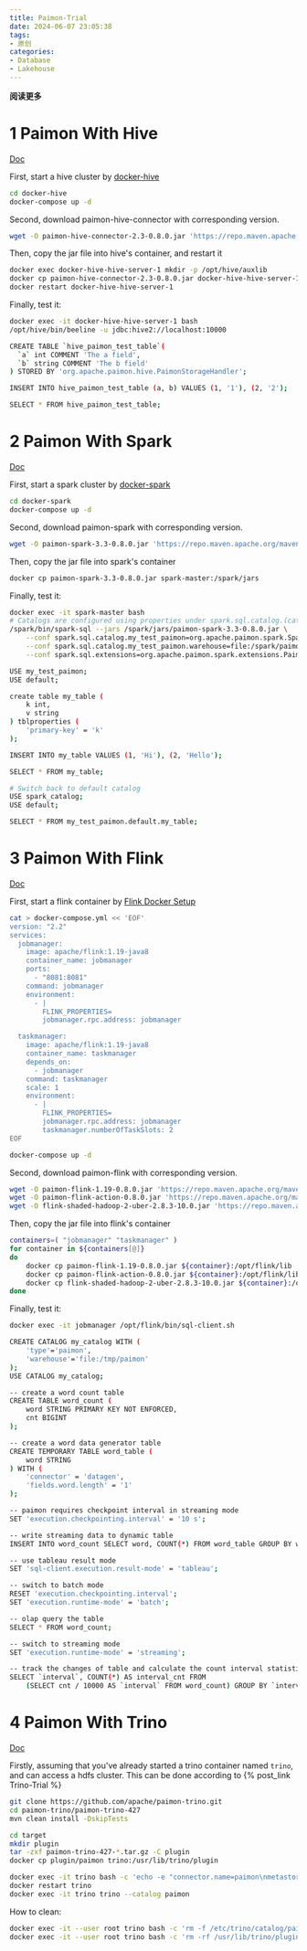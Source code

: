 ```yaml
---
title: Paimon-Trial
date: 2024-06-07 23:05:38
tags: 
- 原创
categories: 
- Database
- Lakehouse
---
```


**阅读更多**

<!--more-->

# 1 Paimon With Hive

[Doc](https://paimon.apache.org/docs/master/engines/hive/)

First, start a hive cluster by [docker-hive](https://github.com/big-data-europe/docker-hive)

```sh
cd docker-hive
docker-compose up -d
```

Second, download paimon-hive-connector with corresponding version.

```sh
wget -O paimon-hive-connector-2.3-0.8.0.jar 'https://repo.maven.apache.org/maven2/org/apache/paimon/paimon-hive-connector-2.3/0.8.0/paimon-hive-connector-2.3-0.8.0.jar'
```

Then, copy the jar file into hive's container, and restart it

```sh
docker exec docker-hive-hive-server-1 mkdir -p /opt/hive/auxlib
docker cp paimon-hive-connector-2.3-0.8.0.jar docker-hive-hive-server-1:/opt/hive/auxlib
docker restart docker-hive-hive-server-1
```

Finally, test it:

```sh
docker exec -it docker-hive-hive-server-1 bash
/opt/hive/bin/beeline -u jdbc:hive2://localhost:10000

CREATE TABLE `hive_paimon_test_table`(
  `a` int COMMENT 'The a field',
  `b` string COMMENT 'The b field'
) STORED BY 'org.apache.paimon.hive.PaimonStorageHandler';

INSERT INTO hive_paimon_test_table (a, b) VALUES (1, '1'), (2, '2');

SELECT * FROM hive_paimon_test_table;
```

# 2 Paimon With Spark

[Doc](https://paimon.apache.org/docs/master/spark/quick-start/)

First, start a spark cluster by [docker-spark](https://github.com/big-data-europe/docker-spark)

```sh
cd docker-spark
docker-compose up -d
```

Second, download paimon-spark with corresponding version.

```sh
wget -O paimon-spark-3.3-0.8.0.jar 'https://repo.maven.apache.org/maven2/org/apache/paimon/paimon-spark-3.3/0.8.0/paimon-spark-3.3-0.8.0.jar'
```

Then, copy the jar file into spark's container

```sh
docker cp paimon-spark-3.3-0.8.0.jar spark-master:/spark/jars
```

Finally, test it:

```sh
docker exec -it spark-master bash
# Catalogs are configured using properties under spark.sql.catalog.(catalog_name)
/spark/bin/spark-sql --jars /spark/jars/paimon-spark-3.3-0.8.0.jar \
    --conf spark.sql.catalog.my_test_paimon=org.apache.paimon.spark.SparkCatalog \
    --conf spark.sql.catalog.my_test_paimon.warehouse=file:/spark/paimon \
    --conf spark.sql.extensions=org.apache.paimon.spark.extensions.PaimonSparkSessionExtensions

USE my_test_paimon;
USE default;

create table my_table (
    k int,
    v string
) tblproperties (
    'primary-key' = 'k'
);

INSERT INTO my_table VALUES (1, 'Hi'), (2, 'Hello');

SELECT * FROM my_table;

# Switch back to default catalog
USE spark_catalog;
USE default;

SELECT * FROM my_test_paimon.default.my_table;
```

# 3 Paimon With Flink

[Doc](https://paimon.apache.org/docs/master/flink/quick-start/)

First, start a flink container by [Flink Docker Setup](https://nightlies.apache.org/flink/flink-docs-master/docs/deployment/resource-providers/standalone/docker/)

```sh
cat > docker-compose.yml << 'EOF'
version: "2.2"
services:
  jobmanager:
    image: apache/flink:1.19-java8
    container_name: jobmanager
    ports:
      - "8081:8081"
    command: jobmanager
    environment:
      - |
        FLINK_PROPERTIES=
        jobmanager.rpc.address: jobmanager        

  taskmanager:
    image: apache/flink:1.19-java8
    container_name: taskmanager
    depends_on:
      - jobmanager
    command: taskmanager
    scale: 1
    environment:
      - |
        FLINK_PROPERTIES=
        jobmanager.rpc.address: jobmanager
        taskmanager.numberOfTaskSlots: 2     
EOF

docker-compose up -d
```

Second, download paimon-flink with corresponding version.

```sh
wget -O paimon-flink-1.19-0.8.0.jar 'https://repo.maven.apache.org/maven2/org/apache/paimon/paimon-flink-1.19/0.8.0/paimon-flink-1.19-0.8.0.jar'
wget -O paimon-flink-action-0.8.0.jar 'https://repo.maven.apache.org/maven2/org/apache/paimon/paimon-flink-action/0.8.0/paimon-flink-action-0.8.0.jar'
wget -O flink-shaded-hadoop-2-uber-2.8.3-10.0.jar 'https://repo.maven.apache.org/maven2/org/apache/flink/flink-shaded-hadoop-2-uber/2.8.3-10.0/flink-shaded-hadoop-2-uber-2.8.3-10.0.jar'
```

Then, copy the jar file into flink's container

```sh
containers=( "jobmanager" "taskmanager" )
for container in ${containers[@]}
do
    docker cp paimon-flink-1.19-0.8.0.jar ${container}:/opt/flink/lib
    docker cp paimon-flink-action-0.8.0.jar ${container}:/opt/flink/lib
    docker cp flink-shaded-hadoop-2-uber-2.8.3-10.0.jar ${container}:/opt/flink/lib
done
```

Finally, test it:

```sh
docker exec -it jobmanager /opt/flink/bin/sql-client.sh

CREATE CATALOG my_catalog WITH (
    'type'='paimon',
    'warehouse'='file:/tmp/paimon'
);
USE CATALOG my_catalog;

-- create a word count table
CREATE TABLE word_count (
    word STRING PRIMARY KEY NOT ENFORCED,
    cnt BIGINT
);

-- create a word data generator table
CREATE TEMPORARY TABLE word_table (
    word STRING
) WITH (
    'connector' = 'datagen',
    'fields.word.length' = '1'
);

-- paimon requires checkpoint interval in streaming mode
SET 'execution.checkpointing.interval' = '10 s';

-- write streaming data to dynamic table
INSERT INTO word_count SELECT word, COUNT(*) FROM word_table GROUP BY word;

-- use tableau result mode
SET 'sql-client.execution.result-mode' = 'tableau';

-- switch to batch mode
RESET 'execution.checkpointing.interval';
SET 'execution.runtime-mode' = 'batch';

-- olap query the table
SELECT * FROM word_count;

-- switch to streaming mode
SET 'execution.runtime-mode' = 'streaming';

-- track the changes of table and calculate the count interval statistics
SELECT `interval`, COUNT(*) AS interval_cnt FROM
    (SELECT cnt / 10000 AS `interval` FROM word_count) GROUP BY `interval`;
```

# 4 Paimon With Trino

[Doc](https://paimon.apache.org/docs/master/engines/trino/)

Firstly, assuming that you've already started a trino container named `trino`, and can access a hdfs cluster. This can be done according to {% post_link Trino-Trial %}

```sh
git clone https://github.com/apache/paimon-trino.git
cd paimon-trino/paimon-trino-427
mvn clean install -DskipTests

cd target
mkdir plugin
tar -zxf paimon-trino-427-*.tar.gz -C plugin
docker cp plugin/paimon trino:/usr/lib/trino/plugin

docker exec -it trino bash -c 'echo -e "connector.name=paimon\nmetastore=filesystem\nwarehouse=hdfs://namenode:8020/user/paimon" > /etc/trino/catalog/paimon.properties'
docker restart trino
docker exec -it trino trino --catalog paimon
```

How to clean:

```sh
docker exec -it --user root trino bash -c 'rm -f /etc/trino/catalog/paimon.properties'
docker exec -it --user root trino bash -c 'rm -rf /usr/lib/trino/plugin/paimon'
```
